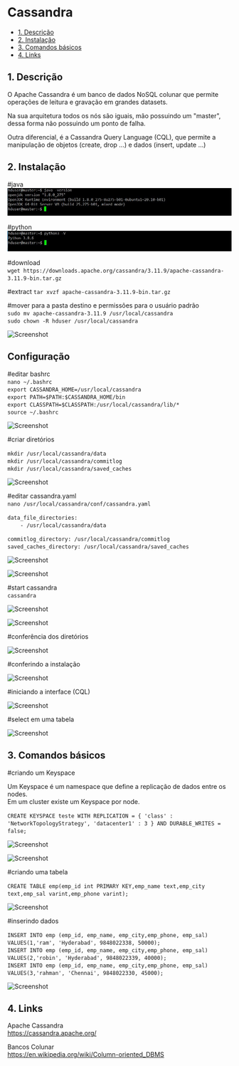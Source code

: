 # Cassandra

- [1. Descrição](#link1)
- [2. Instalação](#link2)
- [3. Comandos básicos](#link3)
- [4. Links](#link4)

<a id="link1"></a>
## 1. Descrição

O Apache Cassandra é um banco de dados NoSQL colunar que permite operações de leitura e gravação em grandes datasets.

Na sua arquitetura todos os nós são iguais, mão possuindo um "master", dessa forma não possuindo um ponto de falha.

Outra diferencial, é a Cassandra Query Language (CQL), que permite a manipulação de objetos (create, drop ...) e dados (insert, update ...)

<a id="link2"></a>
## 2. Instalação

#java</br>
![Screenshot](/images/c01.jpg)

#python</br>
![Screenshot](/images/c02.jpg)

#download</br>
```wget https://downloads.apache.org/cassandra/3.11.9/apache-cassandra-3.11.9-bin.tar.gz```

#extract
```tar xvzf apache-cassandra-3.11.9-bin.tar.gz```

#mover para a pasta destino e permissões para o usuário padrão</br>
```sudo mv apache-cassandra-3.11.9 /usr/local/cassandra```</br>
```sudo chown -R hduser /usr/local/cassandra```</br>

![Screenshot](/images/c03.jpg)

## Configuração

#editar bashrc</br>
```nano ~/.bashrc```</br>
```export CASSANDRA_HOME=/usr/local/cassandra```</br>
```export PATH=$PATH:$CASSANDRA_HOME/bin```</br>
```export CLASSPATH=$CLASSPATH:/usr/local/cassandra/lib/*```</br>
```source ~/.bashrc```</br>

![Screenshot](/images/c04.jpg)

#criar diretórios</br>

```mkdir /usr/local/cassandra/data```</br>
```mkdir /usr/local/cassandra/commitlog```</br>
```mkdir /usr/local/cassandra/saved_caches```</br>

![Screenshot](/images/c05.jpg)

#editar cassandra.yaml</br>
```nano /usr/local/cassandra/conf/cassandra.yaml```</br>

```data_file_directories:```</br>
```    - /usr/local/cassandra/data```</br>

```commitlog_directory: /usr/local/cassandra/commitlog```</br>
```saved_caches_directory: /usr/local/cassandra/saved_caches```</br>

![Screenshot](/images/c06.jpg)

![Screenshot](/images/c07.jpg)

#start cassandra</br>
```cassandra```</br>

![Screenshot](/images/c08.jpg)

![Screenshot](/images/c09.jpg)

#conferência dos diretórios</br>

![Screenshot](/images/c10.jpg)

#conferindo a instalação</br>

![Screenshot](/images/c10a.jpg)

#iniciando a interface (CQL)</br>

![Screenshot](/images/c11.jpg)

#select em uma tabela</br>

![Screenshot](/images/c12.jpg)

<a id="link3"></a>
## 3. Comandos básicos

#criando um Keyspace

Um Keyspace é um namespace que define a replicação de dados entre os nodes.</br>
Em um cluster existe um Keyspace por node.</br>

```CREATE KEYSPACE teste WITH REPLICATION = { 'class' : 'NetworkTopologyStrategy', 'datacenter1' : 3 } AND DURABLE_WRITES = false;```</br>

![Screenshot](/images/c13.jpg)

![Screenshot](/images/c14.jpg)

#criando uma tabela</br>

```CREATE TABLE emp(emp_id int PRIMARY KEY,emp_name text,emp_city text,emp_sal varint,emp_phone varint);```

![Screenshot](/images/c15.jpg)

#inserindo dados</br>

```INSERT INTO emp (emp_id, emp_name, emp_city,emp_phone, emp_sal) VALUES(1,'ram', 'Hyderabad', 9848022338, 50000);```</br>
```INSERT INTO emp (emp_id, emp_name, emp_city,emp_phone, emp_sal) VALUES(2,'robin', 'Hyderabad', 9848022339, 40000);```</br>
```INSERT INTO emp (emp_id, emp_name, emp_city,emp_phone, emp_sal) VALUES(3,'rahman', 'Chennai', 9848022330, 45000);```</br>

![Screenshot](/images/c16.jpg)

<a id="link4"></a>
## 4. Links

Apache Cassandra</br>
https://cassandra.apache.org/</br>

Bancos Colunar</br>
https://en.wikipedia.org/wiki/Column-oriented_DBMS</br>



